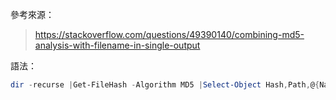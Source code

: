 參考來源：

> https://stackoverflow.com/questions/49390140/combining-md5-analysis-with-filename-in-single-output

語法：

```powershell
dir -recurse |Get-FileHash -Algorithm MD5 |Select-Object Hash,Path,@{Name='Name';Expression={[System.IO.Path]::GetFileName($_.Path)}} | Where-Object{$_.Name -like '*.dll'}|Export-Csv c:\result.csv
```

